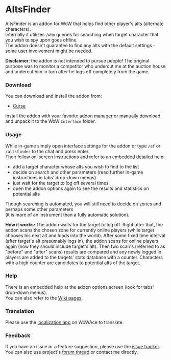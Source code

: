 # AltsFinder

AltsFinder is an addon for WoW that helps find other player's alts (alternate characters).  
Internally it utilizes `/who` queries for searching when target character that you wish to spy upon goes offline.  
The addon doesn't guarantee to find any alts with the default settings - some user involvement might be needed.

**Disclaimer**: the addon is not intended to pursue people! The original purpose was to monitor a competitor who undercut me at the auction house and undercut him in turn after he logs off completely from the game.

### Download
You can download and install the addon from:

- [Curse](https://www.wowace.com/projects/altsfinder)

Install the addon with your favorite addon manager or manually download and unpack it to the WoW `Interface` folder.

### Usage
While in-game simply open interface settings for the addon or type `/af` or `/altsfinder` to the chat and press enter.  
Then follow on-screen instructions and refer to an embedded detailed help:
- add a target character whose alts you wish to find to the list
- decide on search and other parameters (read further in-game instructions in tabs' drop-down menus)
- just wait for the target to log off several times
- open the addon options again to see the results and statistics on potential alts

Though searching is automated, you will still need to decide on zones and perhaps some other parameters  
(it is more of an instrument than a fully automatic solution).

**How it works:**
The addon waits for the target to log off. Right after that, the addon scans the chosen zone for currently online players (while target chooses his next alt and loads into the world). After some fixed time interval (after target's alt presumably logs in), the addon scans for online players again (now they should include target's alt). Then two scan's (referred to as "before" and "after" scans) results are compared and any newly logged in players are added to the targets' stats database with a counter. Characters with a high counter are candidates to potential alts of the target.


### Help
There is an embedded help at the addon options screen (look for tabs' drop-down menus).  
You can also refer to the [Wiki pages](https://github.com/steelcracker/AltsFinder/wiki).

### Translation
Please use the [localization app](https://www.wowace.com/projects/altsfinder/localization) on WoWAce to translate.

### Feedback
If you have an issue or a feature suggestion, please use the [issue tracker](https://github.com/steelcracker/AltsFinder/issues).
You can also use project's [forum thread](https://authors.curseforge.com/forums/world-of-warcraft/official-addon-threads/general-addons/237326-altsfinder) or contact me directly.
